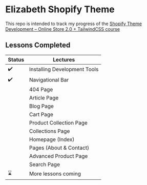 # Elizabeth Shopify Theme

This repo is intended to track my progress of the [Shopify Theme Development – Online Store 2.0 + TailwindCSS course](https://weeklyhow.com/courses/)

## Lessons Completed

|Status | Lectures
|------------ | -------------
|:heavy_check_mark: | Installing Development Tools
|:heavy_check_mark: | Navigational Bar
| | 404 Page
| | Article Page
| | Blog Page
| | Cart Page
| | Product Collection Page
| | Collections Page
| | Homepage (Index)
| | Pages (About & Contact)
| | Advanced Product Page
| | Search Page
|:hourglass: | More lessons coming